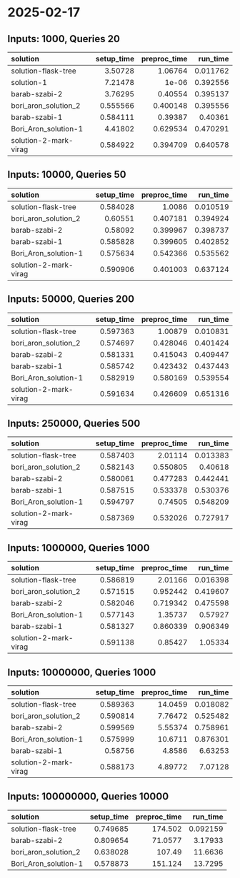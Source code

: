 # 2025-02-17

## Inputs: 1000, Queries 20

| solution              |   setup_time |   preproc_time |   run_time |
|:----------------------|-------------:|---------------:|-----------:|
| solution-flask-tree   |     3.50728  |       1.06764  |   0.011762 |
| solution-1            |     7.21478  |       1e-06    |   0.392556 |
| barab-szabi-2         |     3.76295  |       0.40554  |   0.395137 |
| bori_aron_solution_2  |     0.555566 |       0.400148 |   0.395556 |
| barab-szabi-1         |     0.584111 |       0.39387  |   0.40361  |
| Bori_Aron_solution-1  |     4.41802  |       0.629534 |   0.470291 |
| solution-2-mark-virag |     0.584922 |       0.394709 |   0.640578 |

## Inputs: 10000, Queries 50

| solution              |   setup_time |   preproc_time |   run_time |
|:----------------------|-------------:|---------------:|-----------:|
| solution-flask-tree   |     0.584028 |       1.0086   |   0.010519 |
| bori_aron_solution_2  |     0.60551  |       0.407181 |   0.394924 |
| barab-szabi-2         |     0.58092  |       0.399967 |   0.398737 |
| barab-szabi-1         |     0.585828 |       0.399605 |   0.402852 |
| Bori_Aron_solution-1  |     0.575634 |       0.542366 |   0.535562 |
| solution-2-mark-virag |     0.590906 |       0.401003 |   0.637124 |

## Inputs: 50000, Queries 200

| solution              |   setup_time |   preproc_time |   run_time |
|:----------------------|-------------:|---------------:|-----------:|
| solution-flask-tree   |     0.597363 |       1.00879  |   0.010831 |
| bori_aron_solution_2  |     0.574697 |       0.428046 |   0.401424 |
| barab-szabi-2         |     0.581331 |       0.415043 |   0.409447 |
| barab-szabi-1         |     0.585742 |       0.423432 |   0.437443 |
| Bori_Aron_solution-1  |     0.582919 |       0.580169 |   0.539554 |
| solution-2-mark-virag |     0.591634 |       0.426609 |   0.651316 |

## Inputs: 250000, Queries 500

| solution              |   setup_time |   preproc_time |   run_time |
|:----------------------|-------------:|---------------:|-----------:|
| solution-flask-tree   |     0.587403 |       2.01114  |   0.013383 |
| bori_aron_solution_2  |     0.582143 |       0.550805 |   0.40618  |
| barab-szabi-2         |     0.580061 |       0.477283 |   0.442441 |
| barab-szabi-1         |     0.587515 |       0.533378 |   0.530376 |
| Bori_Aron_solution-1  |     0.594797 |       0.74505  |   0.548209 |
| solution-2-mark-virag |     0.587369 |       0.532026 |   0.727917 |

## Inputs: 1000000, Queries 1000

| solution              |   setup_time |   preproc_time |   run_time |
|:----------------------|-------------:|---------------:|-----------:|
| solution-flask-tree   |     0.586819 |       2.01166  |   0.016398 |
| bori_aron_solution_2  |     0.571515 |       0.952442 |   0.419607 |
| barab-szabi-2         |     0.582046 |       0.719342 |   0.475598 |
| Bori_Aron_solution-1  |     0.577143 |       1.35737  |   0.57927  |
| barab-szabi-1         |     0.581327 |       0.860339 |   0.906349 |
| solution-2-mark-virag |     0.591138 |       0.85427  |   1.05334  |

## Inputs: 10000000, Queries 1000

| solution              |   setup_time |   preproc_time |   run_time |
|:----------------------|-------------:|---------------:|-----------:|
| solution-flask-tree   |     0.589363 |       14.0459  |   0.018082 |
| bori_aron_solution_2  |     0.590814 |        7.76472 |   0.525482 |
| barab-szabi-2         |     0.599569 |        5.55374 |   0.758961 |
| Bori_Aron_solution-1  |     0.575999 |       10.6711  |   0.876301 |
| barab-szabi-1         |     0.58756  |        4.8586  |   6.63253  |
| solution-2-mark-virag |     0.588173 |        4.89772 |   7.07128  |

## Inputs: 100000000, Queries 10000

| solution             |   setup_time |   preproc_time |   run_time |
|:---------------------|-------------:|---------------:|-----------:|
| solution-flask-tree  |     0.749685 |       174.502  |   0.092159 |
| barab-szabi-2        |     0.809654 |        71.0577 |   3.17933  |
| bori_aron_solution_2 |     0.638028 |       107.49   |  11.6636   |
| Bori_Aron_solution-1 |     0.578873 |       151.124  |  13.7295   |